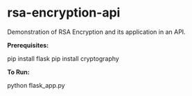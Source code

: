 # rsa-encryption-api
Demonstration of RSA Encryption and its application in an API.

**Prerequisites:**

pip install flask
pip install cryptography

**To Run:**

python flask_app.py
